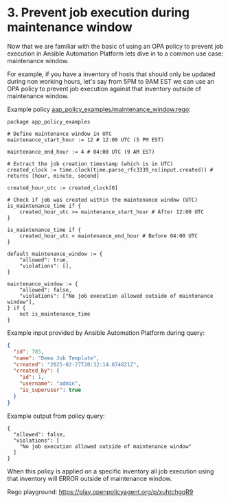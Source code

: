# 3. Prevent job execution during maintenance window

Now that we are familiar with the basic of using an OPA policy to prevent job execution in Ansible Automation Platform lets dive in to a common use case: maintenance window.

For example, if you have a inventory of hosts that should only be updated during non working hours, let's say from 5PM to 9AM EST we can use an OPA policy to prevent job execution against that inventory outside of maintenance window.

Example policy [aap_policy_examples/maintenance_window.rego](aap_policy_examples/maintenance_window.rego):

```rego
package app_policy_examples

# Define maintenance window in UTC
maintenance_start_hour := 12 # 12:00 UTC (5 PM EST)

maintenance_end_hour := 4 # 04:00 UTC (9 AM EST)

# Extract the job creation timestamp (which is in UTC)
created_clock := time.clock(time.parse_rfc3339_ns(input.created)) # returns [hour, minute, second]

created_hour_utc := created_clock[0]

# Check if job was created within the maintenance window (UTC)
is_maintenance_time if {
	created_hour_utc >= maintenance_start_hour # After 12:00 UTC
}

is_maintenance_time if {
	created_hour_utc < maintenance_end_hour # Before 04:00 UTC
}

default maintenance_window := {
	"allowed": true,
	"violations": [],
}

maintenance_window := {
	"allowed": false,
	"violations": ["No job execution allowed outside of maintenance window"],
} if {
	not is_maintenance_time
}
```

Example input provided by Ansible Automation Platform during query:

```json
{
  "id": 785,
  "name": "Demo Job Template",
  "created": "2025-02-27T20:32:14.874821Z",
  "created_by": {
    "id": 1,
    "username": "admin",
    "is_superuser": true
  }
}
```

Example output from policy query:

```rego
{
  "allowed": false,
  "violations": [
    "No job execution allowed outside of maintenance window"
  ]
}
```

When this policy is applied on a specific inventory all job execution using that inventory will ERROR outside of maintenance window.

Rego playground: https://play.openpolicyagent.org/p/xuhtchgqR9
